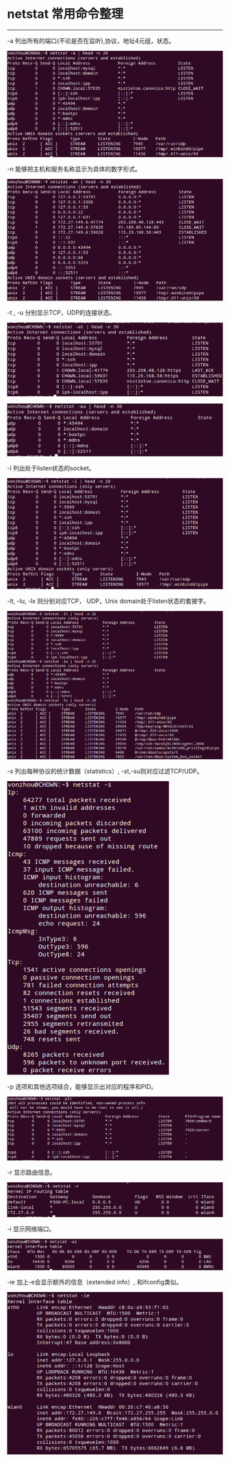 # netstat 常用命令整理


---

-a 列出所有的端口(不论是否在监听),协议，地址4元组，状态。

![](netstat-a.png)

-n 能够把主机和服务名称显示为具体的数字形式。

![](netstat-an.png)

-t , -u 分别显示TCP，UDP的连接状态。

![](netstat-at.png)

![](netstat-au.png)

-l 列出处于listen状态的socket。

![](netstat-l.png)

-lt, -lu, -lx 则分别对应TCP， UDP，Unix domain处于listen状态的套接字。

![](netstat-ltux.png)

-s 列出每种协议的统计数据（statistics）, -st,-su则对应过滤TCP/UDP。

![](netstat-s.png)

-p 选项和其他选项结合，能够显示出对应的程序和PID。

![](netstat-p.png)

-r 显示路由信息。

![](netstat-r.png)

-i 显示网络端口。

![](netstat-i.png)

-ie 加上-e会显示额外的信息（extended info）, 和ifconfig类似。

![](netstat-ie.png)

